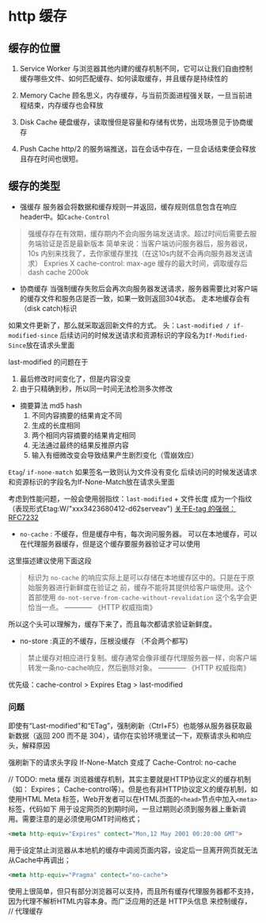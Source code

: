 # http 缓存

## 缓存的位置

1. Service Worker
与浏览器其他内建的缓存机制不同，它可以让我们自由控制缓存哪些文件、如何匹配缓存、如何读取缓存，并且缓存是持续性的

2. Memory Cache
顾名思义，内存缓存，与当前页面进程强关联，一旦当前进程结束，内存缓存也会释放

3. Disk Cache
硬盘缓存，读取慢但是容量和存储有优势，出现场景见于协商缓存

4. Push Cache
http/2 的服务端推送，旨在会话中存在，一旦会话结束便会释放且存在时间也很短。


## 缓存的类型
- 强缓存
服务器会将数据和缓存规则一并返回，缓存规则信息包含在响应header中。如`Cache-Control`
> 强缓存存在有效期，缓存期内不会向服务端发送请求。超过时间后需要去服务端验证是否是最新版本
简单来说：当客户端访问服务器后，服务器说， 10s 内别来找我了，去你家缓存里找（在这10s内就不会再向服务器发送请求）
Expries X cache-control: max-age 缓存的最大时间，调取缓存后 dash cache 200ok
- 协商缓存
当强制缓存失败后会再次向服务器发送请求，服务器需要比对客户端的缓存文件和服务店是否一致，如果一致则返回304状态。
走本地缓存会有（disk catch)标识

如果文件更新了，那么就采取返回新文件的方式。 头：`Last-modified / if-modified-since`
后续访问的时候发送请求和资源标识的字段名为`If-Modified-Since`放在请求头里面


last-modified 的问题在于
  1. 最后修改时间变化了，但是内容没变
  2. 由于只精确到秒，所以同一时间无法检测多次修改

- 摘要算法 md5 hash
    1. 不同内容摘要的结果肯定不同
    2. 生成的长度相同
    3. 两个相同内容摘要的结果肯定相同
    4. 无法通过最终的结果反推原内容
    5. 输入有细微改变会导致结果产生剧烈变化（雪崩效应）

`Etag`/ `if-none-match` 如果签名一致则认为文件没有变化
后续访问的时候发送请求和资源标识的字段名为If-None-Match放在请求头里面

考虑到性能问题，一般会使用弱指纹：`last-modified` + 文件长度 成为一个指纹
（表现形式Etag:W/"xxx3423680412-d62serveav")
[关于E-tag 的强弱：RFC7232](https://datatracker.ietf.org/doc/html/rfc7232#section-2.1)

- `no-cache` : 不缓存，但是缓存中有，每次询问服务器。
可以在本地缓存，可以在代理服务器缓存，但是这个缓存要服务器验证才可以使用

这里描述建议使用下面这段
> 标识为 `no-cache` 的响应实际上是可以存储在本地缓存区中的。只是在于原始服务器进行新鲜度在验证之 前，缓存不能将其提供给客户端使用。这个首部使用 `do-not-serve-from-cache-without-revalidation` 这个名字会更恰当一点。 ———— 《HTTP 权威指南》

所以这个头可以理解为，缓存下来了，而且每次都请求验证新鲜度。

- no-store :真正的不缓存，压根没缓存 （不会两个都写)

> 禁止缓存对相应进行复制。缓存通常会像非缓存代理服务器一样，向客户端转发一条no-cache响应，然后删除对象。
> ———— 《HTTP 权威指南》

优先级：cache-control > Expires
Etag > last-modified


### 问题
即使有“Last-modified”和“ETag”，强制刷新（Ctrl+F5）也能够从服务器获取最新数据（返回 200 而不是 304），请你在实验环境里试一下，观察请求头和响应头，解释原因

强刷新下的请求头字段 If-None-Match 变成了 Cache-Control: no-cache

// TODO: meta 缓存
浏览器缓存机制，其实主要就是HTTP协议定义的缓存机制（如： Expires； Cache-control等）。但是也有非HTTP协议定义的缓存机制，如使用HTML Meta 标签，Web开发者可以在HTML页面的`<head>`节点中加入`<meta>`标签，代码如下
用于设定网页的到期时间，一旦过期则必须到服务器上重新调用。需要注意的是必须使用GMT时间格式；
```html
<meta http-equiv="Expires" contect="Mon,12 May 2001 00:20:00 GMT">
```
用于设定禁止浏览器从本地机的缓存中调阅页面内容，设定后一旦离开网页就无法从Cache中再调出；
```html
<meta http-equiv="Pragma" contect="no-cache">
```
使用上很简单，但只有部分浏览器可以支持，而且所有缓存代理服务器都不支持，因为代理不解析HTML内容本身。而广泛应用的还是 HTTP头信息 来控制缓存，
// 代理缓存